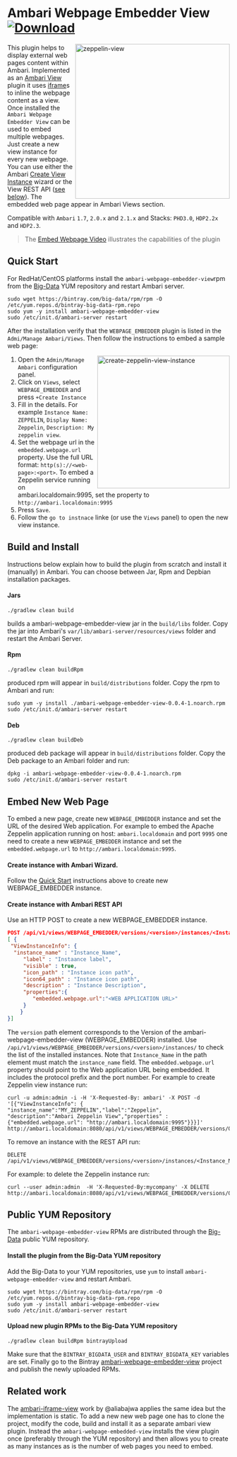 # Ambari Webpage Embedder View [ ![Download](https://api.bintray.com/packages/big-data/rpm/ambari-webpage-embedder-view/images/download.svg) ](https://bintray.com/big-data/rpm/ambari-webpage-embedder-view/_latestVersion)
<img align="right" src="https://github.com/tzolov/ambari-webpage-embedder-view/blob/master/doc/images/zeppelin-view.png" alt="zeppelin-view" width="350"></img>
This plugin helps to display external web pages content within Ambari. Implemented as an [Ambari View](https://cwiki.apache.org/confluence/display/AMBARI/Views) plugin it uses [iframe](http://www.w3schools.com/html/html_iframe.asp)s to inline the webpage content as a view. Once installed the `Ambari Webpage Embedder View` can be used to embed multiple webpages. Just create a new view instance for every new webpage. You can use either the Ambari [Create View Instance](http://docs.hortonworks.com/HDPDocuments/Ambari-2.0.1.0/bk_Ambari_Admin_Guide/content/_creating_view_instances.html) wizard or the View REST API ([see below](https://github.com/tzolov/ambari-webpage-embedder-view#create-instance-with-ambari-rest-api)). The embedded web page appear in Ambari Views section.

Compatible with `Ambari` `1.7`, `2.0.x` and `2.1.x` and Stacks: `PHD3.0`, `HDP2.2x` and `HDP2.3`.

> The [Embed Webpage Video](https://www.youtube.com/watch?v=BGPQjHYSVQk) illustrates the capabilities of the plugin

## Quick Start
For RedHat/CentOS platforms install the `ambari-webpage-embedder-view`rpm from the [Big-Data](https://bintray.com/big-data/rpm) YUM repository and restart Ambari server.
```
sudo wget https://bintray.com/big-data/rpm/rpm -O /etc/yum.repos.d/bintray-big-data-rpm.repo
sudo yum -y install ambari-webpage-embedder-view
sudo /etc/init.d/ambari-server restart
```
After the installation verify that the `WEBPAGE_EMBEDDER` plugin is listed in the `Admi/Manage Ambari/Views`. Then follow the instructions to embed a sample web page:

<img align="right" src="https://github.com/tzolov/ambari-webpage-embedder-view/blob/master/doc/images/create-zeppelin-view-instance.png" alt="create-zeppelin-view-instance" width="300"></img>

1. Open the `Admin/Manage Ambari` configuration panel. 
2. Click on `Views`, select `WEBPAGE_EMBEDDER` and press `+Create Instance`
3. Fill in the details. For example `Instance Name: ZEPPELIN`, `Display Name: Zeppelin`, `Description: My zeppelin view`.
4. Set the webpage url in the `embedded.webpage.url` property. Use the full URL format: `http(s)://<web-page>:<port>`. To embed a Zeppelin service running on ambari.localdomain:9995, set the property to `http://ambari.localdomain:9995`
5. Press `Save`. 
6. Follow the `go to instnace` linke (or use the `Views` panel) to open the new view instance. 

## Build and Install
Instructions below explain how to build the plugin from scratch and install it (manually) in Ambari. You can choose between Jar, Rpm and Depbian installation packages.
#### Jars
```
./gradlew clean build
```
builds a ambari-webpage-embedder-view jar in the `build/libs` folder. Copy the jar into Ambari's `var/lib/ambari-server/resources/views` folder and restart the Ambari Server.

#### Rpm
```
./gradlew clean buildRpm
```
produced rpm will appear in `build/distributions` folder. Copy the rpm to Ambari and run:
```
sudo yum -y install ./ambari-webpage-embedder-view-0.0.4-1.noarch.rpm
sudo /etc/init.d/ambari-server restart
```
#### Deb
```
./gradlew clean buildDeb
```
produced deb package will appear in `build/distributions` folder. Copy the Deb package to an Ambari folder and run:
```
dpkg -i ambari-webpage-embedder-view-0.0.4-1.noarch.rpm
sudo /etc/init.d/ambari-server restart
```
## Embed New Web Page
To embed a new page, create new `WEBPAGE_EMBEDDER` instance and set the URL of the desired Web application. For example to embed the Apache Zeppelin application running on host: `ambari.localdomain` and port `9995` one need to create a new `WEBPAGE_EMBEDDER` instance and set the `embedded.webpage.url` to `http://ambari.localdomain:9995`.
#### Create instance with Ambari Wizard. 
Follow the [Quick Start](https://github.com/tzolov/ambari-webpage-embedder-view#quick-start) instructions above to create new WEBPAGE_EMBEDDER instance.

#### Create instance with Ambari REST API

Use an HTTP POST to create a new WEBPAGE_EMBEDDER instance. 
```json
POST /api/v1/views/WEBPAGE_EMBEDDER/versions/<version>/instances/<Instance_Name> 
[ {
 "ViewInstanceInfo": { 
  "instance_name" : "Instance_Name",
	 "label" : "Instaance label",
	 "visible" : true,
	 "icon_path" : "Instance icon path",
	 "icon64_path" : "Instance icon path",
	 "description" : "Instance Description",
	 "properties":{
	    "embedded.webpage.url":"<WEB APPLICATION URL>"
	 }
	} 
}]
```
The `version` path element corresponds to the Version of the ambari-webpage-embedder-view (WEBPAGE_EMBEDDER) installed. Use  `/api/v1/views/WEBPAGE_EMBEDDER/versions/<version>/instances/` to check the list of the installed instances.
Note that `Instance_Name` in the path element must match the `instance_name` field. 
The `embedded.webpage.url` property should point to the Web application URL being embedded. It includes the protocol prefix and the port number. 
For example to create Zeppelin view instance run:
```
curl -u admin:admin -i -H 'X-Requested-By: ambari' -X POST -d '[{"ViewInstanceInfo": { "instance_name":"MY_ZEPPELIN","label":"Zeppelin", "description":"Ambari Zeppelin View","properties" : {"embedded.webpage.url": "http://ambari.localdomain:9995"}}}]' http://ambari.localdomain:8080/api/v1/views/WEBPAGE_EMBEDDER/versions/0.0.3/instances/MY_ZEPPELIN
```

To remove an instance with the REST API run:
```
DELETE /api/v1/views/WEBPAGE_EMBEDDER/versions/<version>/instances/<Instance_Name> 
```
For example: to delete the Zeppelin instance run:
```
curl --user admin:admin  -H 'X-Requested-By:mycompany' -X DELETE http://ambari.localdomain:8080/api/v1/views/WEBPAGE_EMBEDDER/versions/0.0.3/instances/MY_ZEPPELIN
```

## Public YUM Repository
The `ambari-webpage-embedder-view` RPMs are distributed through the [Big-Data](https://bintray.com/big-data/rpm) public YUM repository.  

#### Install the plugin from the Big-Data YUM repository
Add the Big-Data to your YUM repositories, use `yum` to install `ambari-webpage-embedder-view` and restart Ambari.
```
sudo wget https://bintray.com/big-data/rpm/rpm -O /etc/yum.repos.d/bintray-big-data-rpm.repo
sudo yum -y install ambari-webpage-embedder-view
sudo /etc/init.d/ambari-server restart
```
#### Upload new plugin RPMs to the Big-Data YUM repository
```
./gradlew clean buildRpm bintrayUpload
```
Make sure that the `BINTRAY_BIGDATA_USER` and `BINTRAY_BIGDATA_KEY` variables are set.
Finally go to the Bintray [ambari-webpage-embedder-view](https://bintray.com/big-data/rpm/ambari-webpage-embedder-view/view) project and publish the newly uploaded RPMs.

## Related work
The [ambari-iframe-view](https://github.com/hortonworks-gallery/ambari-iframe-view) work by @aliabajwa applies the same idea but the implementation is static. To add a new new web page one has to clone the project, modify the code, build and install it as a separate ambari view plugin. Instead the `ambari-webpage-embedded-view` installs the view plugin once (preferably through the YUM repository) and then allows you to create as many instances as is the number of web pages you need to embed. 
